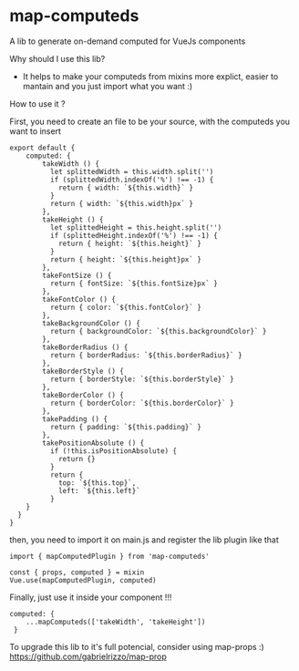 # map-computeds
A lib to generate on-demand computed for VueJs components

Why should I use this lib? 
* It helps to make your computeds from mixins more explict, easier to mantain and you just import what you want :)

How to use it ?

First, you need to create an file to be your source, with the computeds you want to insert

```
export default {
    computed: {
        takeWidth () {
          let splittedWidth = this.width.split('')
          if (splittedWidth.indexOf('%') !== -1) {
            return { width: `${this.width}` }
          }
          return { width: `${this.width}px` }
        },
        takeHeight () {
          let splittedHeight = this.height.split('')
          if (splittedHeight.indexOf('%') !== -1) {
            return { height: `${this.height}` }
          }
          return { height: `${this.height}px` }
        },
        takeFontSize () {
          return { fontSize: `${this.fontSize}px` }
        },
        takeFontColor () {
          return { color: `${this.fontColor}` }
        },
        takeBackgroundColor () {
          return { backgroundColor: `${this.backgroundColor}` }
        },
        takeBorderRadius () {
          return { borderRadius: `${this.borderRadius}` }
        },
        takeBorderStyle () {
          return { borderStyle: `${this.borderStyle}` }
        },
        takeBorderColor () {
          return { borderColor: `${this.borderColor}` }
        },
        takePadding () {
          return { padding: `${this.padding}` }
        },
        takePositionAbsolute () {
          if (!this.isPositionAbsolute) {
            return {}
          }
          return {
            top: `${this.top}`,
            left: `${this.left}`
          }
    }
  }
}
```
then, you need to import it on main.js and register the lib plugin like that
```
import { mapComputedPlugin } from 'map-computeds'

const { props, computed } = mixin
Vue.use(mapComputedPlugin, computed)
```

Finally, just use it inside your component !!!
```
computed: {
    ...mapComputeds(['takeWidth', 'takeHeight'])
 }
```

To upgrade this lib to it's full potencial, consider using map-props :)
https://github.com/gabrielrizzo/map-prop
